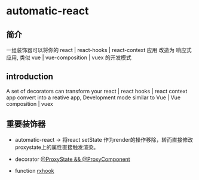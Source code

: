 # automatic-react

## 简介

一组装饰器可以将你的 react | react-hooks | react-context 应用 改造为 响应式应用,
类似 vue | vue-composition | vuex 的开发模式

## introduction

A set of decorators can transform your react | react hooks | react context app convert into a reative app,
Development mode similar to Vue | Vue composition | vuex

## 重要装饰器

- automatic-react -> 将react setState 作为render的操作移除，转而直接修改 proxystate上的属性直接触发渲染。

- decorator [@ProxyState && @ProxyComponent](https://github.com/zhusjfaker/React-Reactive-Proxy-State/wiki/ProxyState-&&-ProxyComponent)
- function [rxhook](https://github.com/zhusjfaker/automatic-react/wiki/function-rxhook)  
